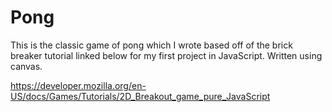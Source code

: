 # Pong
This is the classic game of pong which I wrote based off of the brick breaker tutorial linked below for my first project in JavaScript. Written using canvas.

https://developer.mozilla.org/en-US/docs/Games/Tutorials/2D_Breakout_game_pure_JavaScript

